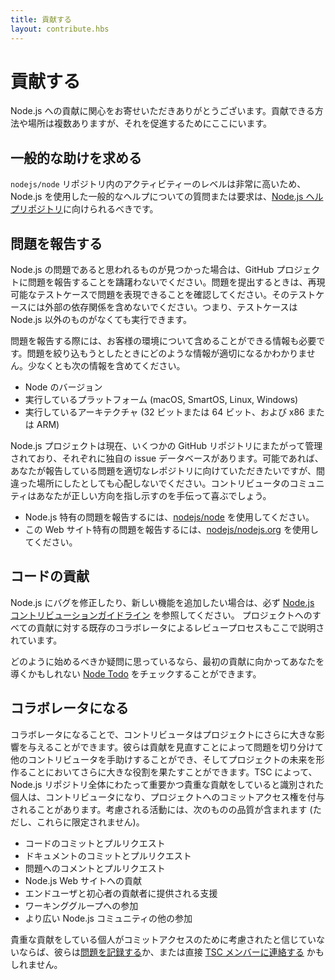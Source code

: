 ```yaml
---
title: 貢献する
layout: contribute.hbs
---
```


<!-- 
# Contributing

Thank you for your interest in contributing to Node.js! There are multiple ways and places you can contribute, and we're here to help facilitate that.

 -->
# 貢献する

Node.js への貢献に関心をお寄せいただきありがとうございます。貢献できる方法や場所は複数ありますが、それを促進するためにここにいます。

<!-- 
## Asking for General Help

Because the level of activity in the `nodejs/node` repository is so high, questions or requests for general help using Node.js should be directed at the [Node.js help repository](https://github.com/nodejs/help/issues).

 -->
## 一般的な助けを求める

`nodejs/node` リポジトリ内のアクティビティーのレベルは非常に高いため、Node.js を使用した一般的なヘルプについての質問または要求は、[Node.js ヘルプリポジトリ](https://github.com/nodejs/help/issues)に向けられるべきです。

<!-- 
## Reporting an Issue

If you have found what you believe to be an issue with Node.js please do not hesitate to file an issue on the GitHub project. When filing your issue please make sure you can express the issue with a reproducible test case, and that test case should not include any external dependencies. That is to say, the test case can be executed without anything more than Node.js itself.

When reporting an issue we also need as much information about your environment that you can include. We never know what information will be pertinent when trying narrow down the issue. Please include at least the following information:

* Version of Node
* Platform you're running on (macOS, SmartOS, Linux, Windows)
* Architecture you're running on (32bit or 64bit and x86 or ARM)

The Node.js project is currently managed across a number of separate GitHub repositories, each with their own separate issues database. If possible, please direct any issues you are reporting to the appropriate repository but don't worry if things happen to get put in the wrong place, the community of contributors will be more than happy to help get you pointed in the right direction.

* To report issues specific to Node.js, please use [nodejs/node](https://github.com/nodejs/node)
* To report issues specific to this website, please use [nodejs/nodejs.org](https://github.com/nodejs/nodejs.org/issues)

 -->
## 問題を報告する

Node.js の問題であると思われるものが見つかった場合は、GitHub プロジェクトに問題を報告することを躊躇わないでください。問題を提出するときは、再現可能なテストケースで問題を表現できることを確認してください。そのテストケースには外部の依存関係を含めないでください。つまり、テストケースは Node.js 以外のものがなくても実行できます。

問題を報告する際には、お客様の環境について含めることができる情報も必要です。問題を絞り込もうとしたときにどのような情報が適切になるかわかりません。少なくとも次の情報を含めてください。

* Node のバージョン
* 実行しているプラットフォーム (macOS, SmartOS, Linux, Windows)
* 実行しているアーキテクチャ (32 ビットまたは 64 ビット、および x86 または ARM)

Node.js プロジェクトは現在、いくつかの GitHub リポジトリにまたがって管理されており、それぞれに独自の issue データベースがあります。可能であれば、あなたが報告している問題を適切なレポジトリに向けていただきたいですが、間違った場所にしたとしても心配しないでください。コントリビュータのコミュニティはあなたが正しい方向を指し示すのを手伝って喜ぶでしょう。

* Node.js 特有の問題を報告するには、[nodejs/node](https://github.com/nodejs/node) を使用してください。
* この Web サイト特有の問題を報告するには、[nodejs/nodejs.org](https://github.com/nodejs/nodejs.org/issues) を使用してください。

<!-- 
## Code contributions

If you'd like to fix bugs or add a new feature to Node.js, please make sure you consult the [Node.js Contribution Guidelines](https://github.com/nodejs/node/blob/master/CONTRIBUTING.md#pull-requests). The review process by existing collaborators for all contributions to the project is explained there as well.

If you are wondering how to start, you can check [Node Todo](https://www.nodetodo.org/) which may guide you towards your first contribution.

 -->
## コードの貢献

Node.js にバグを修正したり、新しい機能を追加したい場合は、必ず [Node.js コントリビューションガイドライン](https://github.com/nodejs/node/blob/master/CONTRIBUTING.md#pull-requests) を参照してください。 プロジェクトへのすべての貢献に対する既存のコラボレータによるレビュープロセスもここで説明されています。

どのように始めるべきか疑問に思っているなら、最初の貢献に向かってあなたを導くかもしれない [Node Todo](https://www.nodetodo.org/) をチェックすることができます。

<!-- 
## Becoming a collaborator

By becoming a collaborator, contributors can have even more impact on the project. They can help other contributors by reviewing their contributions, triage issues and take an even bigger part in shaping the project's future. Individuals identified by the TSC as making significant and valuable contributions across any Node.js repository may be made Collaborators and given commit access to the project. Activities taken into consideration include (but are not limited to) the quality of:

* code commits and pull requests
* documentation commits and pull requests
* comments on issues and pull requests
* contributions to the Node.js website
* assistance provided to end users and novice contributors
* participation in Working Groups
* other participation in the wider Node.js community

If individuals making valuable contributions do not believe they have been considered for commit access, they may [log an issue](https://github.com/nodejs/TSC/issues) or [contact a TSC member](https://github.com/nodejs/TSC#current-members) directly.

 -->
## コラボレータになる

コラボレータになることで、コントリビュータはプロジェクトにさらに大きな影響を与えることができます。彼らは貢献を見直すことによって問題を切り分けて他のコントリビュータを手助けすることができ、そしてプロジェクトの未来を形作ることにおいてさらに大きな役割を果たすことができます。TSC によって、Node.js リポジトリ全体にわたって重要かつ貴重な貢献をしていると識別された個人は、コントリビュータになり、プロジェクトへのコミットアクセス権を付与されることがあります。考慮される活動には、次のものの品質が含まれます (ただし、これらに限定されません)。

* コードのコミットとプルリクエスト
* ドキュメントのコミットとプルリクエスト
* 問題へのコメントとプルリクエスト
* Node.js Web サイトへの貢献
* エンドユーザと初心者の貢献者に提供される支援
* ワーキンググループへの参加
* より広い Node.js コミュニティの他の参加

貴重な貢献をしている個人がコミットアクセスのために考慮されたと信じていないならば、彼らは[問題を記録する](https://github.com/nodejs/TSC/issues)か、または直接 [TSC メンバーに連絡する](https://github.com/nodejs/TSC#current-members) かもしれません。

